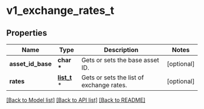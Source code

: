 # v1_exchange_rates_t

## Properties
Name | Type | Description | Notes
------------ | ------------- | ------------- | -------------
**asset_id_base** | **char \*** | Gets or sets the base asset ID. | [optional] 
**rates** | [**list_t**](v1_exchange_rates_rate.md) \* | Gets or sets the list of exchange rates. | [optional] 

[[Back to Model list]](../README.md#documentation-for-models) [[Back to API list]](../README.md#documentation-for-api-endpoints) [[Back to README]](../README.md)


